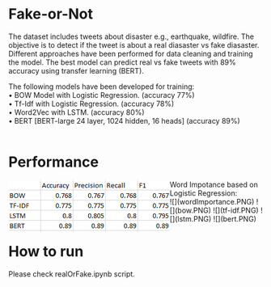 # Fake-or-Not
The dataset includes tweets about disaster e.g., earthquake, wildfire. The objective is to detect if the tweet is about a real diasaster vs fake diasaster. Different approaches have been performed for data cleaning and training the model. The best model can predict real vs fake tweets with 89% accuracy using transfer learning (BERT).

The following models have been developed for training:<br>
• BOW Model with Logistic Regression. (accuracy 77%)<br>
• Tf-Idf with Logistic Regression. (accuracy 78%)<br>
• Word2Vec with LSTM. (accuracy 80%)<br>
• BERT [BERT-large 24 layer, 1024 hidden, 16 heads] (accuracy 89%)<br>
<br>
# Performance
<img align="left" src="performance_all.PNG">
Word Impotance based on Logistic Regression:<br>
![](wordImportance.PNG)
![](bow.PNG)
![](tf-idf.PNG)
![](lstm.PNG)
![](bert.PNG)

# How to run
Please check realOrFake.ipynb script.

